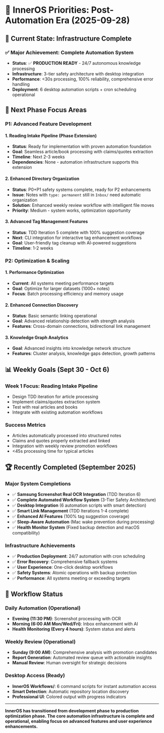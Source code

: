 # 🎯 InnerOS Priorities: Post-Automation Era (2025-09-28)

## 🚀 **Current State: Infrastructure Complete**

### ✅ **Major Achievement: Complete Automation System**
- **Status**: ✅ **PRODUCTION READY** - 24/7 autonomous knowledge processing
- **Infrastructure**: 3-tier safety architecture with desktop integration
- **Performance**: <30s processing, 100% reliability, comprehensive error handling
- **Deployment**: 6 desktop automation scripts + cron scheduling operational

## 🎯 **Next Phase Focus Areas**

### **P1: Advanced Feature Development**

#### **1. Reading Intake Pipeline (Phase Extension)**
- **Status**: Ready for implementation with proven automation foundation
- **Goal**: Seamless article/book processing with claims/quotes extraction
- **Timeline**: Next 2-3 weeks
- **Dependencies**: None - automation infrastructure supports this extension

#### **2. Enhanced Directory Organization**
- **Status**: P0+P1 safety systems complete, ready for P2 enhancements
- **Issue**: Notes with `type: permanent` still in `Inbox/` need automatic organization
- **Solution**: Enhanced weekly review workflow with intelligent file moves
- **Priority**: Medium - system works, optimization opportunity

#### **3. Advanced Tag Management Features**
- **Status**: TDD Iteration 5 complete with 100% suggestion coverage
- **Next**: CLI integration for interactive tag enhancement workflows
- **Goal**: User-friendly tag cleanup with AI-powered suggestions
- **Timeline**: 1-2 weeks

### **P2: Optimization & Scaling**

#### **1. Performance Optimization**
- **Current**: All systems meeting performance targets
- **Goal**: Optimize for larger datasets (1000+ notes)
- **Focus**: Batch processing efficiency and memory usage

#### **2. Enhanced Connection Discovery**
- **Status**: Basic semantic linking operational
- **Goal**: Advanced relationship detection with strength analysis
- **Features**: Cross-domain connections, bidirectional link management

#### **3. Knowledge Graph Analytics**
- **Goal**: Advanced insights into knowledge network structure
- **Features**: Cluster analysis, knowledge gaps detection, growth patterns

## 📊 **Weekly Goals (Sept 30 - Oct 6)**

### **Week 1 Focus: Reading Intake Pipeline**
- Design TDD iteration for article processing
- Implement claims/quotes extraction system
- Test with real articles and books
- Integrate with existing automation workflows

### **Success Metrics**
- Articles automatically processed into structured notes
- Claims and quotes properly extracted and linked
- Integration with weekly review promotion workflows
- <45s processing time for typical articles

## 🏆 **Recently Completed (September 2025)**

### **Major System Completions**
- ✅ **Samsung Screenshot Real OCR Integration** (TDD Iteration 6)
- ✅ **Complete Automated Workflow System** (3-Tier Safety Architecture)
- ✅ **Desktop Integration** (6 automation scripts with smart detection)
- ✅ **Smart Link Management** (TDD Iterations 1-4 complete)
- ✅ **Enhanced AI Features** (100% tag suggestion coverage)
- ✅ **Sleep-Aware Automation** (Mac wake prevention during processing)
- ✅ **Health Monitor System** (Fixed backup detection and macOS compatibility)

### **Infrastructure Achievements**
- ✅ **Production Deployment**: 24/7 automation with cron scheduling
- ✅ **Error Recovery**: Comprehensive fallback systems
- ✅ **User Experience**: One-click desktop workflows
- ✅ **Safety Systems**: Atomic operations with backup protection
- ✅ **Performance**: All systems meeting or exceeding targets

## 🔄 **Workflow Status**

### **Daily Automation (Operational)**
- **Evening (11:30 PM)**: Screenshot processing with OCR
- **Morning (6:00 AM Mon/Wed/Fri)**: Inbox enhancement with AI
- **Health Monitoring (Every 4 hours)**: System status and alerts

### **Weekly Review (Operational)**
- **Sunday (9:00 AM)**: Comprehensive analysis with promotion candidates
- **Report Generation**: Automated review queue with actionable insights
- **Manual Review**: Human oversight for strategic decisions

### **Desktop Access (Ready)**
- **InnerOS Workflows/**: 6 command scripts for instant automation access
- **Smart Detection**: Automatic repository location discovery
- **Professional UI**: Colored output with progress indicators

---

**InnerOS has transitioned from development phase to production optimization phase. The core automation infrastructure is complete and operational, enabling focus on advanced features and user experience enhancements.**
